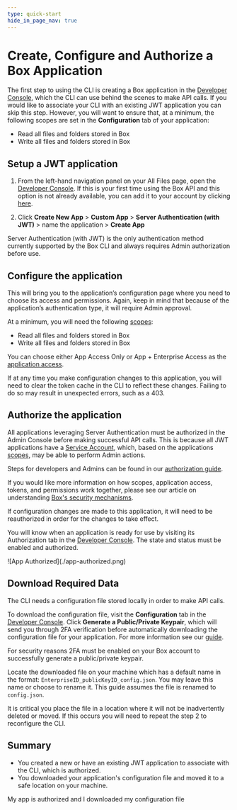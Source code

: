 ```yaml
---
type: quick-start
hide_in_page_nav: true
---
```


# Create, Configure and Authorize a Box Application

The first step to using the CLI is creating a Box application in the
[Developer Console][dc], which the CLI can use behind the scenes to make API
calls. If you would like to associate your CLI with an existing JWT application
you can skip this step. However, you will want to ensure that, at a minimum, the
following scopes are set in the **Configuration** tab of your application:

- Read all files and folders stored in Box
- Write all files and folders stored in Box

## Setup a JWT application

1. From the left-hand navigation panel on your All Files page, open the
   [Developer Console][dc]. If this is your first time using the Box
   API and this option is not already available, you can add it to your account
   by clicking [here][dc].

2. Click **Create New App** > **Custom App** > **Server Authentication
   (with JWT)** > name the application > **Create App**

<Message warning>
  Server Authentication (with JWT) is the only authentication method currently
  supported by the Box CLI and always requires Admin authorization before use. 
</Message>

## Configure the application

This will bring you to the application’s configuration page where you need to
choose its access and permissions. Again, keep in mind that because of the
application’s authentication type, it will require Admin approval.

At a minimum, you will need the following [scopes][scopes]:

- Read all files and folders stored in Box
- Write all files and folders stored in Box

You can choose either App Access Only or App + Enterprise Access as the
[application access][aa].

<Message warning>
  If at any time you make configuration changes to this application, you will
  need to clear the token cache in the CLI to reflect these changes. Failing to
  do so may result in unexpected errors, such as a 403. 
</Message>

## Authorize the application

All applications leveraging Server Authentication must be authorized in the
Admin Console before making successful API calls. This is because all JWT
applications have a [Service Account][sa], which, based on the applications
[scopes][scopes], may be able to perform Admin actions.

Steps for developers and Admins can be found in our [authorization guide][ag].

If you would like more information on how scopes, application access, tokens,
and permissions work together, please see our article on understanding
[Box's security mechanisms][blogpost].

<Message warning>
   If configuration changes are made to this application, it will need to be 
   reauthorized in order for the changes to take effect.
</Message>

You will know when an application is ready for use by visiting its Authorization
tab in the [Developer Console][dc]. The state and status must be enabled and
authorized.

<ImageFrame center>
    ![App Authorized](./app-authorized.png)
</ImageFrame>

## Download Required Data

The CLI needs a configuration file stored locally in order to make API calls.

To download the configuration file, visit the **Configuration** tab in the 
[Developer Console][dc]. Click **Generate a Public/Private Keypair**, which will
send you through 2FA verification before automatically downloading the
configuration file for your application. For more information see
our [guide][keypair]. 

<Message warning>
   For security reasons 2FA must be enabled on your Box account to successfully
   generate a public/private keypair.
</Message>

Locate the downloaded file on your machine which has a default name in the
format: `EnterpriseID_publicKeyID_config.json`. You may leave this name or
choose to rename it. This guide assumes the file is renamed to `config.json`. 

<Message warning>
   It is critical you place the file in a location where it will not be
   inadvertently deleted or moved. If this occurs you will need to repeat the
   step 2 to reconfigure the CLI. 
</Message>

## Summary

- You created a new or have an existing JWT application to associate with the
  CLI, which is authorized.
- You downloaded your application's configuration file and moved it to a safe
  location on your machine.

<Next>My app is authorized and I downloaded my configuration file</Next>

[dc]: https://account.box.com/developers/console
[keypair]: g://authentication/jwt/jwt-setup/#public-and-private-key-pair
[sa]: g://getting-started/user-types/service-account/
[scopes]: g://api-calls/permissions-and-errors/scopes/
[ag]: g://authorization/custom-app-approval/
[blogpost]: https://medium.com/box-developer-blog/box-api-understanding-security-9fcad7b1d72e
[scopes]: g://api-calls/permissions-and-errors/scopes/
[aa]: g://authentication/jwt/jwt-setup/#application-access
